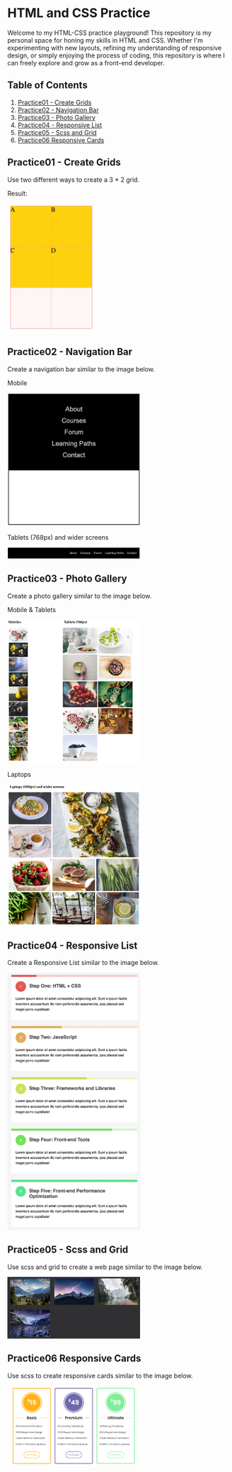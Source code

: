 # HTML and CSS Practice

Welcome to my HTML-CSS practice playground! This repository is my personal space for honing my skills in HTML and CSS. Whether I'm experimenting with new layouts, refining my understanding of responsive design, or simply enjoying the process of coding, this repository is where I can freely explore and grow as a front-end developer.

## Table of Contents

1. [Practice01 - Create Grids](#practice01---create-grids)
2. [Practice02 - Navigation Bar](#practice02---navigation-bar)
3. [Practice03 - Photo Gallery](#practice03---photo-gallery)
4. [Practice04 - Responsive List](#practice04---responsive-list)
5. [Practice05 - Scss and Grid](#practice05---scss-and-grid)
6. [Practice06 Responsive Cards](#practice06-responsive-cards)

## Practice01 - Create Grids

Use two different ways to create a 3 \* 2 grid.

Result:

<img src="/practice01-create-grid/result.png" width="200">

## Practice02 - Navigation Bar

Create a navigation bar similar to the image below.

Mobile

<img src="/practice02-navigation-bar/assets/images/mobile.png" width="300">

Tablets (768px) and wider screens

<img src="/practice02-navigation-bar/assets/images/tablets.png" width="300">

## Practice03 - Photo Gallery

Create a photo gallery similar to the image below.

Mobile & Tablets

<img src="/practice03-photo-gallery/assets/images/mobile&tablets.png" width="300">

Laptops

<img src="/practice03-photo-gallery/assets/images/laptops.png" width="300">

## Practice04 - Responsive List

Create a Responsive List similar to the image below.

<img src="/practice04-responsive-list/result.png" width="300">

## Practice05 - Scss and Grid

Use scss and grid to create a web page similar to the image below.

<img src="/practice05-scss-and-grid/result.png" width="300">

## Practice06 Responsive Cards

Use scss to create responsive cards similar to the image below.

<img src="/practice06-responsive-cards/result.png" width="300">
